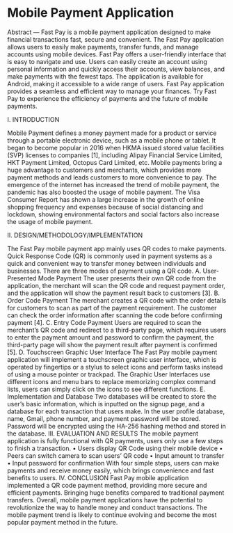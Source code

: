 # Mobile Payment Application #

Abstract — Fast Pay is a mobile payment application designed to make financial transactions fast, secure and convenient. The Fast Pay application allows users to easily make payments, transfer funds, and manage accounts using mobile devices. Fast Pay offers a user-friendly interface that is easy to navigate and use. Users can easily create an account using personal information and quickly access their accounts, view balances, and make payments with the fewest taps. The application is available for Android, making it accessible to a wide range of users. Fast Pay application provides a seamless and efficient way to manage your finances. Try Fast Pay to experience the efficiency of payments and the future of mobile payments.

I.	INTRODUCTION

Mobile Payment defines a money payment made for a product or service through a portable electronic device, such as a mobile phone or tablet. It began to become popular in 2016 when HKMA issued stored value facilities (SVP) licenses to companies [1], including Alipay Financial Service Limited, HKT Payment Limited, Octopus Card Limited, etc. Mobile payments bring a huge advantage to customers and merchants, which provides more payment methods and leads customers to more convenience to pay. The emergence of the internet has increased the trend of mobile payment, the pandemic has also boosted the usage of mobile payment. The Visa Consumer Report has shown a large increase in the growth of online shopping frequency and expenses because of social distancing and lockdown, showing environmental factors and social factors also increase the usage of mobile payment.

II.	DESIGN/METHODOLOGY/IMPLEMENTATION

The Fast Pay mobile payment app mainly uses QR codes to make payments. Quick Response Code (QR) is commonly used in payment systems as a quick and convenient way to transfer money between individuals and businesses. There are three modes of payment using a QR code.
A.	User-Presented Mode Payment
The user presents their own QR code from the application, the merchant will scan the QR code and request payment order, and the application will show the payment result back to customers [3].
B.	Order Code Payment
The merchant creates a QR code with the order details for customers to scan as part of the payment requirement. The customer can check the order information after scanning the code before confirming payment [4].
C.	Entry Code Payment
Users are required to scan the  merchant’s QR code and redirect to a third-party page, which requires users to enter the payment amount and password to confirm the payment, the third-party page will show the payment result after payment is confirmed [5].
D.	Touchscreen Graphic User Interface
The Fast Pay mobile payment application will implement a touchscreen graphic user interface, which is operated by fingertips or a stylus to select icons and perform tasks instead of using a mouse pointer or trackpad. The Graphic User Interfaces use different icons and menu bars to replace memorizing complex command lists, users can simply click on the icons to see different functions.
E.	Implementation and Database
Two databases will be created to store the user’s basic information, which is inputted on the signup page, and a database for each transaction that users make. In the user profile database, name, Gmail, phone number, and payment password will be stored. Password will be encrypted using the HA-256 hashing method and stored in the database.
III.	EVALUATION AND RESULTS
The mobile payment application is fully functional with QR payments, users only use a few steps to finish a transaction.
•	Users display QR Code using their mobile device
•	Peers can switch camera to scan users’ QR code
•	Input amount to transfer
•	Input password for confirmation
With four simple steps, users can make payments and receive money easily, which brings convenience and fast benefits to users. 
IV.	CONCLUSION
Fast Pay mobile application implemented a QR code payment method, providing more secure and efficient payments. Bringing huge benefits compared to traditional payment transfers. Overall, mobile payment applications have the potential to revolutionize the way to handle money and conduct transactions. The mobile payment trend is likely to continue evolving and become the most popular payment method in the future.
